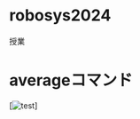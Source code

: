 # robosys2024
授業
# averageコマンド
[![test](https://github.com/Taichiichijo/robosys2024/.github/workflows/test.yml)]
